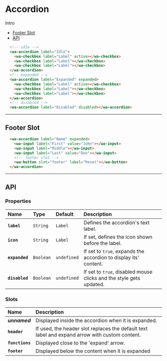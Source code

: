 # Accordion

Intro 

- [Footer Slot](components/accordion#footer-slot)
- [API](components/accordion#api)

<div class="demo">
  <!-- idle -->
  <wa-accordion label="Idle">
    <wa-checkbox label="Label" active></wa-checkbox>
    <wa-checkbox label="Label"></wa-checkbox>
    <wa-checkbox label="Label"></wa-checkbox>
  </wa-accordion>
  <!-- expanded -->
  <wa-accordion label="Expanded" expanded>
    <wa-checkbox label="Label" active></wa-checkbox>
    <wa-checkbox label="Label"></wa-checkbox>
    <wa-checkbox label="Label"></wa-checkbox>
  </wa-accordion>
  <!-- disabled -->
  <wa-accordion label="Disabled" disabled></wa-accordion>
</div>

```html
  <!-- idle -->
  <wa-accordion label="Idle">
    <wa-checkbox label="Label" active></wa-checkbox>
    <wa-checkbox label="Label"></wa-checkbox>
    <wa-checkbox label="Label"></wa-checkbox>
  </wa-accordion>
  <!-- expanded -->
  <wa-accordion label="Expanded" expanded>
    <wa-checkbox label="Label" active></wa-checkbox>
    <wa-checkbox label="Label"></wa-checkbox>
    <wa-checkbox label="Label"></wa-checkbox>
  </wa-accordion>
  <!-- disabled -->
  <wa-accordion label="Disabled" disabled></wa-accordion>
```

---

## Footer Slot

<div class="demo">
  <wa-accordion label="Name" expanded>
    <wa-input label="First" value="John"></wa-input>
    <wa-input label="Middle"></wa-input>
    <wa-input label="Last" value="Doe"></wa-input>
    <!-- footer slot -->
    <wa-button slot="footer" label="Reset"></wa-button>
  </wa-accordion>
</div>

```html
  <wa-accordion label="Name" expanded>
    <wa-input label="First" value="John"></wa-input>
    <wa-input label="Middle"></wa-input>
    <wa-input label="Last" value="Doe"></wa-input>
    <!-- footer slot -->
    <wa-button slot="footer" label="Reset"></wa-button>
  </wa-accordion>
```

---

## API

### Properties

| Name | Type | Default | Description |
| :-- | :-- | :-- | :-- |
| **`label`** | `String` | `Label` | Defines the accordion's text label. |
| **`icon`** | `String` | `Label` | If set, defines the icon shown before the label. |
| **`expanded`** | `Boolean` | `undefined` | If set to `true`, expands the accordion to display its' content. |
| **`disabled`** | `Boolean` | `undefined` | If set to `true`, disabled mouse clicks and the style gets updated. |

### Slots

| Name | Description |
| :-- | :-- |
| **_unnamed_** | Displayed inside the accordion when it is expanded. |
| **`header`** | If used, the header slot replaces the default text label and expand arrow with custom content. |
| **`functions`** | Displayed close to the 'expand' arrow. |
| **`footer`** | Displayed below the content when it is expanded |